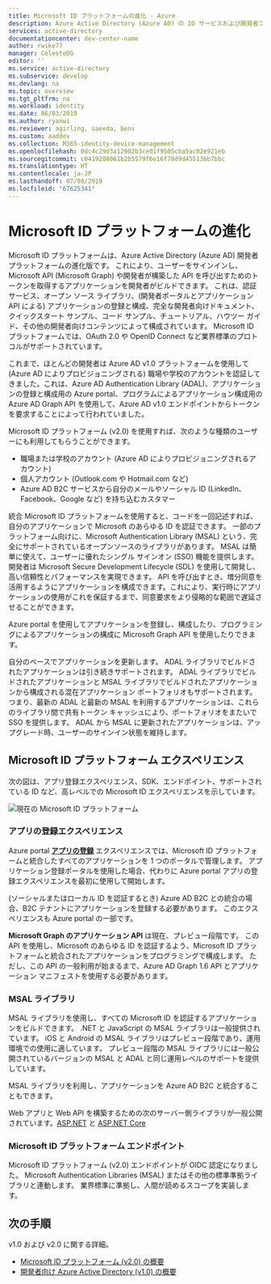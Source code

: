 ```yaml
---
title: Microsoft ID プラットフォームの進化 - Azure
description: Azure Active Directory (Azure AD) の ID サービスおよび開発者プラットフォームの進化版である Microsoft ID プラットフォームについて説明します。
services: active-directory
documentationcenter: dev-center-name
author: rwike77
manager: CelesteDG
editor: ''
ms.service: active-directory
ms.subservice: develop
ms.devlang: na
ms.topic: overview
ms.tgt_pltfrm: na
ms.workload: identity
ms.date: 06/03/2019
ms.author: ryanwi
ms.reviewer: agirling, saeeda, benv
ms.custom: aaddev
ms.collection: M365-identity-device-management
ms.openlocfilehash: 0dc4c29d3a12902b3ce01f9505cba5ac02e921eb
ms.sourcegitcommit: c0419208061b2b5579f6e16f78d9d45513bb7bbc
ms.translationtype: HT
ms.contentlocale: ja-JP
ms.lasthandoff: 07/08/2019
ms.locfileid: "67625341"
---
```

# <a name="evolution-of-microsoft-identity-platform"></a>Microsoft ID プラットフォームの進化

Microsoft ID プラットフォームは、Azure Active Directory (Azure AD) 開発者プラットフォームの進化版です。 これにより、ユーザーをサインインし、Microsoft API (Microsoft Graph) や開発者が構築した API を呼び出すためのトークンを取得するアプリケーションを開発者がビルドできます。 これは、認証サービス、オープン ソース ライブラリ、(開発者ポータルとアプリケーション API による) アプリケーションの登録と構成、完全な開発者向けドキュメント、クイックスタート サンプル、コード サンプル、チュートリアル、ハウツー ガイド、その他の開発者向けコンテンツによって構成されています。 Microsoft ID プラットフォームでは、OAuth 2.0 や OpenID Connect など業界標準のプロトコルがサポートされています。

これまで、ほとんどの開発者は Azure AD v1.0 プラットフォームを使用して (Azure AD によりプロビジョニングされる) 職場や学校のアカウントを認証してきました。これは、Azure AD Authentication Library (ADAL)、アプリケーションの登録と構成用の Azure portal、プログラムによるアプリケーション構成用の Azure AD Graph API を使用して、Azure AD v1.0 エンドポイントからトークンを要求することによって行われていました。

Microsoft ID プラットフォーム (v2.0) を使用すれば、次のような種類のユーザーにも利用してもらうことができます。

- 職場または学校のアカウント (Azure AD によりプロビジョニングされるアカウント)
- 個人アカウント (Outlook.com や Hotmail.com など)
- Azure AD B2C サービスから自分のメールやソーシャル ID (LinkedIn、Facebook、Google など) を持ち込むカスタマー

統合 Microsoft ID プラットフォームを使用すると、コードを一回記述すれば、自分のアプリケーションで Microsoft のあらゆる ID を認証できます。 一部のプラットフォーム向けに、Microsoft Authentication Library (MSAL) という、完全にサポートされているオープンソースのライブラリがあります。 MSAL は簡単に使えて、ユーザーに優れたシングル サインオン (SSO) 機能を提供します。開発者は Microsoft Secure Development Lifecycle (SDL) を使用して開発し、高い信頼性とパフォーマンスを実現できます。 API を呼び出すとき、増分同意を活用するようにアプリケーションを構成できます。これにより、実行時にアプリケーションの使用がこれを保証するまで、同意要求をより侵略的な範囲で遅延させることができます。

Azure portal を使用してアプリケーションを登録し、構成したり、プログラミングによるアプリケーションの構成に Microsoft Graph API を使用したりできます。

自分のペースでアプリケーションを更新します。 ADAL ライブラリでビルドされたアプリケーションは引き続きサポートされます。 ADAL ライブラリでビルドされたアプリケーションと MSAL ライブラリでビルドされたアプリケーションから構成される混在アプリケーション ポートフォリオもサポートされます。 つまり、最新の ADAL と最新の MSAL を利用するアプリケーションは、これらのライブラリ間で共有トークン キャッシュにより、ポートフォリオをまたいで SSO を提供します。 ADAL から MSAL に更新されたアプリケーションは、アップグレード時、ユーザーのサインイン状態を維持します。

## <a name="microsoft-identity-platform-experience"></a>Microsoft ID プラットフォーム エクスペリエンス

次の図は、アプリ登録エクスペリエンス、SDK、エンドポイント、サポートされている ID など、高レベルでの Microsoft ID エクスペリエンスを示しています。

![現在の Microsoft ID プラットフォーム](./media/about-microsoft-identity-platform/about-microsoft-identity-platform.svg)

### <a name="app-registration-experience"></a>アプリの登録エクスペリエンス

Azure portal **[アプリの登録](https://go.microsoft.com/fwlink/?linkid=2083908)** エクスペリエンスでは、Microsoft ID プラットフォームと統合したすべてのアプリケーションを 1 つのポータルで管理します。 アプリケーション登録ポータルを使用した場合、代わりに Azure portal アプリの登録エクスペリエンスを最初に使用して開始します。

(ソーシャルまたはローカル ID を認証するとき) Azure AD B2C との統合の場合、B2C テナントにアプリケーションを登録する必要があります。 このエクスペリエンスも Azure portal の一部です。

**Microsoft Graph のアプリケーション API** は現在、プレビュー段階です。 この API を使用し、Microsoft のあらゆる ID を認証するよう、Microsoft ID プラットフォームと統合されたアプリケーションをプログラミングで構成します。 ただし、この API の一般利用が始まるまで、Azure AD Graph 1.6 API とアプリケーション マニフェストを使用する必要があります。

### <a name="msal-libraries"></a>MSAL ライブラリ

MSAL ライブラリを使用し、すべての Microsoft ID を認証するアプリケーションをビルドできます。 .NET と JavaScript の MSAL ライブラリは一般提供されています。 iOS と Android の MSAL ライブラリはプレビュー段階であり、運用環境での使用に適しています。 プレビュー段階の MSAL ライブラリには一般公開されているバージョンの MSAL と ADAL と同じ運用レベルのサポートを提供しています。

MSAL ライブラリを利用し、アプリケーションを Azure AD B2C と統合することもできます。

Web アプリと Web API を構築するための次のサーバー側ライブラリが一般公開されています。[ASP.NET](https://docs.microsoft.com/aspnet/overview) と [ASP.NET Core](https://docs.microsoft.com/aspnet/core/?view=aspnetcore-2.2)

### <a name="microsoft-identity-platform-endpoint"></a>Microsoft ID プラットフォーム エンドポイント

Microsoft ID プラットフォーム (v2.0) エンドポイントが OIDC 認定になりました。 Microsoft Authentication Libraries (MSAL) またはその他の標準準拠ライブラリと連動します。 業界標準に準拠し、人間が読めるスコープを実装します。

## <a name="next-steps"></a>次の手順

v1.0 および v2.0 に関する詳細。

* [Microsoft ID プラットフォーム (v2.0) の概要](v2-overview.md)
* [開発者向け Azure Active Directory (v1.0) の概要](v1-overview.md)
